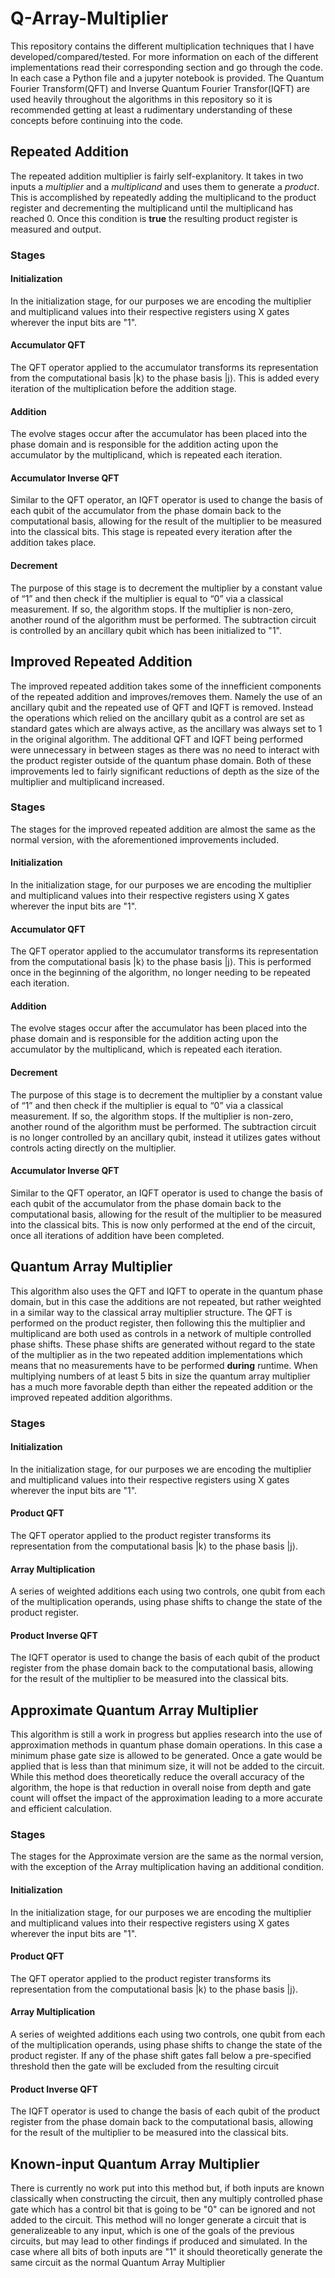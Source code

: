 # Q-Array-Multiplier
This repository contains the different multiplication techniques that I have developed/compared/tested. For more information on each of the different implementations read their corresponding section and go through the code. In each case a Python file and a jupyter notebook is provided. The Quantum Fourier Transform(QFT) and Inverse Quantum Fourier Transfor(IQFT) are used heavily throughout the algorithms in this repository so it is recommended getting at least a rudimentary understanding of these concepts before continuing into the code.

## Repeated Addition
The repeated addition multiplier is fairly self-explanitory. It takes in two inputs a _multiplier_ and a _multiplicand_ and uses them to generate a _product_. This is accomplished by repeatedly adding the multiplicand to the product register and decrementing the multiplicand until the multiplicand has reached 0. Once this condition is __true__ the resulting product register is measured and output.
### Stages
#### Initialization
In the initialization stage, for our purposes we are encoding the multiplier and multiplicand values into their respective registers using X gates wherever the input bits are "1".

#### Accumulator QFT
The QFT operator applied to the accumulator transforms its representation from the computational basis |k⟩ to the phase basis |j⟩. This is added every iteration of the multiplication before the addition stage.

#### Addition
The evolve stages occur after the accumulator has been placed into the phase domain and is responsible for the addition acting upon the accumulator by the multiplicand, which is repeated each iteration.

#### Accumulator Inverse QFT
Similar to the QFT operator, an IQFT operator is used to change the basis of each qubit of the accumulator from the phase domain back to the computational basis, allowing for the result of the multiplier to be measured into the classical bits. This stage is repeated every iteration after the addition takes place.

#### Decrement
The purpose of this stage is to decrement the multiplier by a constant value of “1” and then check if the multiplier is equal to “0” via a classical measurement. If so, the algorithm stops. If the multiplier is non-zero, another round of the algorithm must be performed. The subtraction circuit is controlled by an ancillary qubit which has been initialized to "1".

## Improved Repeated Addition
The improved repeated addition takes some of the innefficient components of the repeated addition and improves/removes them. Namely the use of an ancillary qubit and the repeated use of QFT and IQFT is removed. Instead the operations which relied on the ancillary qubit as a control are set as standard gates which are always active, as the ancillary was always set to 1 in the original algorithm. The additional QFT and IQFT being performed were unnecessary in between stages as there was no need to interact with the product register outside of the quantum phase domain. Both of these improvements led to fairly significant reductions of depth as the size of the multiplier and multiplicand increased.
### Stages
The stages for the improved repeated addition are almost the same as the normal version, with the aforementioned improvements included.
#### Initialization
In the initialization stage, for our purposes we are encoding the multiplier and multiplicand values into their respective registers using X gates wherever the input bits are "1".

#### Accumulator QFT
The QFT operator applied to the accumulator transforms its representation from the computational basis |k⟩ to the phase basis |j⟩. This is performed once in the beginning of the algorithm, no longer needing to be repeated each iteration.

#### Addition
The evolve stages occur after the accumulator has been placed into the phase domain and is responsible for the addition acting upon the accumulator by the multiplicand, which is repeated each iteration.

#### Decrement
The purpose of this stage is to decrement the multiplier by a constant value of “1” and then check if the multiplier is equal to “0” via a classical measurement. If so, the algorithm stops. If the multiplier is non-zero, another round of the algorithm must be performed. The subtraction circuit is no longer controlled by an ancillary qubit, instead it utilizes gates without controls acting directly on the multiplier.

#### Accumulator Inverse QFT
Similar to the QFT operator, an IQFT operator is used to change the basis of each qubit of the accumulator from the phase domain back to the computational basis, allowing for the result of the multiplier to be measured into the classical bits. This is now only performed at the end of the circuit, once all iterations of addition have been completed.

## Quantum Array Multiplier
This algorithm also uses the QFT and IQFT to operate in the quantum phase domain, but in this case the additions are not repeated, but rather weighted in a similar way to the classical array multiplier structure. The QFT is performed on the product register, then following this the multiplier and multiplicand are both used as controls in a network of multiple controlled phase shifts. These phase shifts are generated without regard to the state of the multiplier as in the two repeated addition implementations which means that no measurements have to be performed __during__ runtime. When multiplying numbers of at least 5 bits in size the quantum array multiplier has a much more favorable depth than either the repeated addition or the improved repeated addition algorithms.
### Stages
#### Initialization
In the initialization stage, for our purposes we are encoding the multiplier and multiplicand values into their respective registers using X gates wherever the input bits are "1".

#### Product QFT
The QFT operator applied to the product register transforms its representation from the computational basis |k⟩ to the phase basis |j⟩.

#### Array Multiplication
A series of weighted additions each using two controls, one qubit from each of the multiplication operands, using phase shifts to change the state of the product register.

#### Product Inverse QFT
The IQFT operator is used to change the basis of each qubit of the product register from the phase domain back to the computational basis, allowing for the result of the multiplier to be measured into the classical bits.

## Approximate Quantum Array Multiplier
This algorithm is still a work in progress but applies research into the use of approximation methods in quantum phase domain operations. In this case a minimum phase gate size is allowed to be generated. Once a gate would be applied that is less than that minimum size, it will not be added to the circuit. While this method does theoretically reduce the overall accuracy of the algorithm, the hope is that reduction in overall noise from depth and gate count will offset the impact of the approximation leading to a more accurate and efficient calculation.
### Stages
The stages for the Approximate version are the same as the normal version, with the exception of the Array multiplication having an additional condition.
#### Initialization
In the initialization stage, for our purposes we are encoding the multiplier and multiplicand values into their respective registers using X gates wherever the input bits are "1".

#### Product QFT
The QFT operator applied to the product register transforms its representation from the computational basis |k⟩ to the phase basis |j⟩.

#### Array Multiplication
A series of weighted additions each using two controls, one qubit from each of the multiplication operands, using phase shifts to change the state of the product register. If any of the phase shift gates fall below a pre-specified threshold then the gate will be excluded from the resulting circuit

#### Product Inverse QFT
The IQFT operator is used to change the basis of each qubit of the product register from the phase domain back to the computational basis, allowing for the result of the multiplier to be measured into the classical bits.

## Known-input Quantum Array Multiplier
There is currently no work put into this method but, if both inputs are known classically when constructing the circuit, then any multiply controlled phase gate which has a control bit that is going to be "0" can be ignored and not added to the circuit. This method will no longer generate a circuit that is generalizeable to any input, which is one of the goals of the previous circuits, but may lead to other findings if produced and simulated. In the case where all bits of both inputs are "1" it should theoretically generate the same circuit as the normal Quantum Array Multiplier
